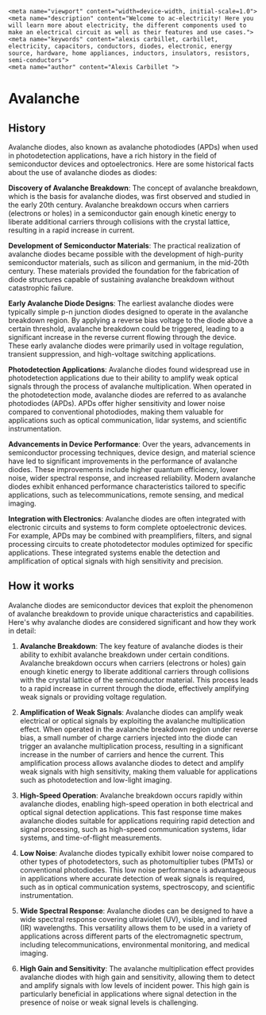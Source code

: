     <meta name="viewport" content="width=device-width, initial-scale=1.0">
    <meta name="description" content="Welcome to ac-electricity! Here you will learn more about electricity, the different components used to make an electrical circuit as well as their features and use cases.">
    <meta name="keywords" content="alexis carbillet, carbillet, electricity, capacitors, conductors, diodes, electronic, energy source, hardware, home appliances, inductors, insulators, resistors, semi-conductors">
    <meta name="author" content="Alexis Carbillet ">
</head>

# Avalanche

## History

Avalanche diodes, also known as avalanche photodiodes (APDs) when used in photodetection applications, have a rich history in the field of semiconductor devices and optoelectronics. Here are some historical facts about the use of avalanche diodes as diodes:

**Discovery of Avalanche Breakdown**: The concept of avalanche breakdown, which is the basis for avalanche diodes, was first observed and studied in the early 20th century. Avalanche breakdown occurs when carriers (electrons or holes) in a semiconductor gain enough kinetic energy to liberate additional carriers through collisions with the crystal lattice, resulting in a rapid increase in current.

**Development of Semiconductor Materials**: The practical realization of avalanche diodes became possible with the development of high-purity semiconductor materials, such as silicon and germanium, in the mid-20th century. These materials provided the foundation for the fabrication of diode structures capable of sustaining avalanche breakdown without catastrophic failure.

**Early Avalanche Diode Designs**: The earliest avalanche diodes were typically simple p-n junction diodes designed to operate in the avalanche breakdown region. By applying a reverse bias voltage to the diode above a certain threshold, avalanche breakdown could be triggered, leading to a significant increase in the reverse current flowing through the device. These early avalanche diodes were primarily used in voltage regulation, transient suppression, and high-voltage switching applications.

**Photodetection Applications**: Avalanche diodes found widespread use in photodetection applications due to their ability to amplify weak optical signals through the process of avalanche multiplication. When operated in the photodetection mode, avalanche diodes are referred to as avalanche photodiodes (APDs). APDs offer higher sensitivity and lower noise compared to conventional photodiodes, making them valuable for applications such as optical communication, lidar systems, and scientific instrumentation.

**Advancements in Device Performance**: Over the years, advancements in semiconductor processing techniques, device design, and material science have led to significant improvements in the performance of avalanche diodes. These improvements include higher quantum efficiency, lower noise, wider spectral response, and increased reliability. Modern avalanche diodes exhibit enhanced performance characteristics tailored to specific applications, such as telecommunications, remote sensing, and medical imaging.

**Integration with Electronics**: Avalanche diodes are often integrated with electronic circuits and systems to form complete optoelectronic devices. For example, APDs may be combined with preamplifiers, filters, and signal processing circuits to create photodetector modules optimized for specific applications. These integrated systems enable the detection and amplification of optical signals with high sensitivity and precision.

## How it works

Avalanche diodes are semiconductor devices that exploit the phenomenon of avalanche breakdown to provide unique characteristics and capabilities. Here's why avalanche diodes are considered significant and how they work in detail:

1. **Avalanche Breakdown**: The key feature of avalanche diodes is their ability to exhibit avalanche breakdown under certain conditions. Avalanche breakdown occurs when carriers (electrons or holes) gain enough kinetic energy to liberate additional carriers through collisions with the crystal lattice of the semiconductor material. This process leads to a rapid increase in current through the diode, effectively amplifying weak signals or providing voltage regulation.

2. **Amplification of Weak Signals**: Avalanche diodes can amplify weak electrical or optical signals by exploiting the avalanche multiplication effect. When operated in the avalanche breakdown region under reverse bias, a small number of charge carriers injected into the diode can trigger an avalanche multiplication process, resulting in a significant increase in the number of carriers and hence the current. This amplification process allows avalanche diodes to detect and amplify weak signals with high sensitivity, making them valuable for applications such as photodetection and low-light imaging.

3. **High-Speed Operation**: Avalanche breakdown occurs rapidly within avalanche diodes, enabling high-speed operation in both electrical and optical signal detection applications. This fast response time makes avalanche diodes suitable for applications requiring rapid detection and signal processing, such as high-speed communication systems, lidar systems, and time-of-flight measurements.

4. **Low Noise**: Avalanche diodes typically exhibit lower noise compared to other types of photodetectors, such as photomultiplier tubes (PMTs) or conventional photodiodes. This low noise performance is advantageous in applications where accurate detection of weak signals is required, such as in optical communication systems, spectroscopy, and scientific instrumentation.

5. **Wide Spectral Response**: Avalanche diodes can be designed to have a wide spectral response covering ultraviolet (UV), visible, and infrared (IR) wavelengths. This versatility allows them to be used in a variety of applications across different parts of the electromagnetic spectrum, including telecommunications, environmental monitoring, and medical imaging.

6. **High Gain and Sensitivity**: The avalanche multiplication effect provides avalanche diodes with high gain and sensitivity, allowing them to detect and amplify signals with low levels of incident power. This high gain is particularly beneficial in applications where signal detection in the presence of noise or weak signal levels is challenging.
